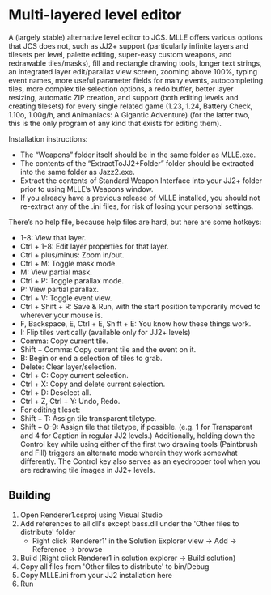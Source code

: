 Multi-layered level editor
==========================

A (largely stable) alternative level editor to JCS. MLLE offers various options that JCS does not, such as JJ2+ support (particularly infinite layers and tilesets per level, palette editing, super-easy custom weapons, and redrawable tiles/masks), fill and rectangle drawing tools, longer text strings, an integrated layer edit/parallax view screen, zooming above 100%, typing event names, more useful parameter fields for many events, autocompleting tiles, more complex tile selection options, a redo buffer, better layer resizing, automatic ZIP creation, and support (both editing levels and creating tilesets) for every single related game (1.23, 1.24, Battery Check, 1.10o, 1.00g/h, and Animaniacs: A Gigantic Adventure) (for the latter two, this is the only program of any kind that exists for editing them).

Installation instructions:

* The “Weapons” folder itself should be in the same folder as MLLE.exe.
* The contents of the “ExtractToJJ2+Folder” folder should be extracted into the same folder as Jazz2.exe.
* Extract the contents of Standard Weapon Interface into your JJ2+ folder prior to using MLLE’s Weapons window.
* If you already have a previous release of MLLE installed, you should not re-extract any of the .ini files, for risk of losing your personal settings.

There’s no help file, because help files are hard, but here are some hotkeys:
* 1-8: View that layer.
* Ctrl + 1-8: Edit layer properties for that layer.
* Ctrl + plus/minus: Zoom in/out.
* Ctrl + M: Toggle mask mode.
* M: View partial mask.
* Ctrl + P: Toggle parallax mode.
* P: View partial parallax.
* Ctrl + V: Toggle event view.
* Ctrl + Shift + R: Save & Run, with the start position temporarily moved to wherever your mouse is.
* F, Backspace, E, Ctrl + E, Shift + E: You know how these things work.
* I: Flip tiles vertically (available only for JJ2+ levels)
* Comma: Copy current tile.
* Shift + Comma: Copy current tile and the event on it.
* B: Begin or end a selection of tiles to grab.
* Delete: Clear layer/selection.
* Ctrl + C: Copy current selection.
* Ctrl + X: Copy and delete current selection.
* Ctrl + D: Deselect all.
* Ctrl + Z, Ctrl + Y: Undo, Redo.
* For editing tileset:
* Shift + T: Assign tile transparent tiletype.
* Shift + 0-9: Assign tile that tiletype, if possible. (e.g. 1 for Transparent and 4 for Caption in regular JJ2 levels.)
Additionally, holding down the Control key while using either of the first two drawing tools (Paintbrush and Fill) triggers an alternate mode wherein they work somewhat differently. The Control key also serves as an eyedropper tool when you are redrawing tile images in JJ2+ levels.

Building
--------

1) Open Renderer1.csproj using Visual Studio
2) Add references to all dll's except bass.dll under the 'Other files to distribute' folder
   * Right click 'Renderer1' in the Solution Explorer view -> Add -> Reference -> browse
3) Build (Right click Renderer1 in solution explorer -> Build solution)
4) Copy all files from 'Other files to distribute' to bin/Debug
5) Copy MLLE.ini from your JJ2 installation here
6) Run
